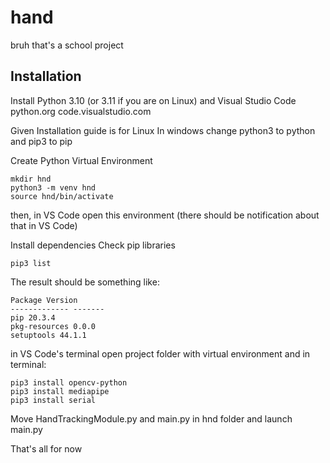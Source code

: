 # hand
bruh that's a school project

Installation
------------
Install Python 3.10 (or 3.11 if you are on Linux) and Visual Studio Code
python.org
code.visualstudio.com

Given Installation guide is for Linux
In windows change python3 to python and pip3 to pip 

Create Python Virtual Environment
```
mkdir hnd 
python3 -m venv hnd
source hnd/bin/activate
```
then, in VS Code open this environment (there should be notification about that in VS Code)

Install dependencies
Check pip libraries
```
pip3 list
```

The result should be something like:
```
Package Version
------------- -------
pip 20.3.4
pkg-resources 0.0.0
setuptools 44.1.1
```
in VS Code's terminal open project folder with virtual environment and in terminal:
```
pip3 install opencv-python
pip3 install mediapipe
pip3 install serial
```
Move HandTrackingModule.py and main.py in hnd folder and launch main.py 

That's all for now
